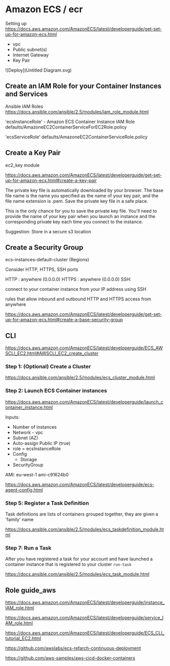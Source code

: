 # Amazon ECS / ecr

Setting up
https://docs.aws.amazon.com/AmazonECS/latest/developerguide/get-set-up-for-amazon-ecs.html

* vpc
* Public subnet(s)
* Internet Gateway
* Key Pair

![Deploy](Untitled Diagram.svg)

## Create an IAM Role for your Container Instances and Services

Ansible IAM Roles
https://docs.ansible.com/ansible/2.5/modules/iam_role_module.html

'ecsInstanceRole' -  Amazon ECS Container Instance IAM Role
defaults/AmazoneEC2ContainerServiceForEC2Role.policy

'ecsServiceRole'
defaults/AmazoneEC2ContainerServiceRole.policy

## Create a Key Pair

ec2_key module

https://docs.aws.amazon.com/AmazonECS/latest/developerguide/get-set-up-for-amazon-ecs.html#create-a-key-pair

The private key file is automatically downloaded by your browser. The base file name is the name you specified as the name of your key pair, and the file name extension is .pem. Save the private key file in a safe place.

This is the only chance for you to save the private key file. You'll need to provide the name of your key pair when you launch an instance and the corresponding private key each time you connect to the instance.

Suggestion: Store in a secure s3 location

## Create a Security Group

ecs-instances-default-cluster (Regions)

Consider HTTP, HTTPS, SSH ports

HTTP : anywhere (0.0.0.0)
HTTPS : anywhere (0.0.0.0)
SSH:

connect to your container instance from your IP address using SSH

rules that allow inbound and outbound HTTP and HTTPS access from anywhere

https://docs.aws.amazon.com/AmazonECS/latest/developerguide/get-set-up-for-amazon-ecs.html#create-a-base-security-group


## CLI

https://docs.aws.amazon.com/AmazonECS/latest/developerguide/ECS_AWSCLI_EC2.html#AWSCLI_EC2_create_cluster

### Step 1: (Optional) Create a Cluster

https://docs.ansible.com/ansible/2.5/modules/ecs_cluster_module.html

### Step 2:  Launch ECS Container instances
https://docs.aws.amazon.com/AmazonECS/latest/developerguide/launch_container_instance.html

Inputs:
 * Number of instances
 * Network - vpc
 * Subnet (AZ)
 * Auto-assign Public IP (true)
 * role = ecsInstanceRole
 * Config
   - Storage
 * SecurityGroup

AMI:
eu-west-1	ami-c91624b0

https://docs.aws.amazon.com/AmazonECS/latest/developerguide/ecs-agent-config.html

### Step 5: Register a Task Definition

Task definitions are lists of containers grouped together, they are given a 'family' name

https://docs.ansible.com/ansible/2.5/modules/ecs_taskdefinition_module.html

### Step 7: Run a Task
After you have registered a task for your account and have launched a container instance that is registered to your cluster `run-task`

https://docs.ansible.com/ansible/2.5/modules/ecs_task_module.html


## Role guide_aws

https://docs.aws.amazon.com/AmazonECS/latest/developerguide/instance_IAM_role.html

https://docs.aws.amazon.com/AmazonECS/latest/developerguide/service_IAM_role.html

https://docs.aws.amazon.com/AmazonECS/latest/developerguide/ECS_CLI_tutorial_EC2.html

https://github.com/awslabs/ecs-refarch-continuous-deployment


https://github.com/aws-samples/aws-cicd-docker-containers

